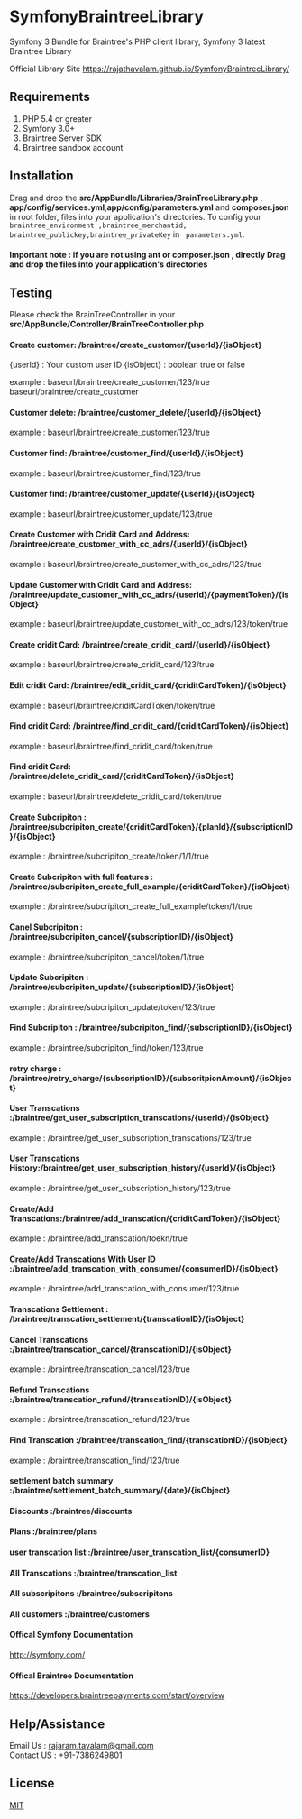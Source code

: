 # SymfonyBraintreeLibrary
Symfony 3 Bundle for Braintree's PHP client library, Symfony 3  latest Braintree Library

Official Library Site   https://rajathavalam.github.io/SymfonyBraintreeLibrary/


## Requirements

1. PHP 5.4 or greater
2. Symfony 3.0+
3. Braintree Server SDK
4. Braintree sandbox account

## Installation

Drag and drop the **src/AppBundle/Libraries/BrainTreeLibrary.php** , **app/config/services.yml**,**app/config/parameters.yml** and **composer.json** in root folder, files into your application's directories. To config your `braintree_environment ,braintree_merchantid, braintree_publickey,braintree_privateKey` in ` parameters.yml`. 


#### Important note : if you are not using ant or composer.json , directly  Drag and drop the files into your application's directories

## Testing 

Please check the BrainTreeController in your **src/AppBundle/Controller/BrainTreeController.php** 

#### Create customer: /braintree/create_customer/{userId}/{isObject}

{userId} : Your custom user ID
{isObject} : boolean true or false

example : baseurl/braintree/create_customer/123/true
          baseurl/braintree/create_customer
          
#### Customer delete: /braintree/customer_delete/{userId}/{isObject}        
example : baseurl/braintree/create_customer/123/true

#### Customer find: /braintree/customer_find/{userId}/{isObject}  
example : baseurl/braintree/customer_find/123/true


#### Customer find: /braintree/customer_update/{userId}/{isObject}   
example : baseurl/braintree/customer_update/123/true

#### Create Customer with Cridit Card and Address: /braintree/create_customer_with_cc_adrs/{userId}/{isObject}  
example : baseurl/braintree/create_customer_with_cc_adrs/123/true

#### Update Customer with Cridit Card and Address: /braintree/update_customer_with_cc_adrs/{userId}/{paymentToken}/{isObject}
example : baseurl/braintree/update_customer_with_cc_adrs/123/token/true


#### Create cridit Card: /braintree/create_cridit_card/{userId}/{isObject}  
example : baseurl/braintree/create_cridit_card/123/true

#### Edit cridit Card: /braintree/edit_cridit_card/{criditCardToken}/{isObject}  
example : baseurl/braintree/criditCardToken/token/true

#### Find cridit Card: /braintree/find_cridit_card/{criditCardToken}/{isObject}  
example : baseurl/braintree/find_cridit_card/token/true

#### Find cridit Card: /braintree/delete_cridit_card/{criditCardToken}/{isObject}  
example : baseurl/braintree/delete_cridit_card/token/true


#### Create Subcripiton : /braintree/subcripiton_create/{criditCardToken}/{planId}/{subscriptionID}/{isObject}
example : /braintree/subcripiton_create/token/1/1/true


#### Create Subcripiton with full features : /braintree/subcripiton_create_full_example/{criditCardToken}/{isObject}
example : /braintree/subcripiton_create_full_example/token/1/true


#### Canel Subcripiton : /braintree/subcripiton_cancel/{subscriptionID}/{isObject}
example : /braintree/subcripiton_cancel/token/1/true


#### Update Subcripiton : /braintree/subcripiton_update/{subscriptionID}/{isObject}
example : /braintree/subcripiton_update/token/123/true


#### Find Subcripiton : /braintree/subcripiton_find/{subscriptionID}/{isObject}
example : /braintree/subcripiton_find/token/123/true

#### retry charge : /braintree/retry_charge/{subscriptionID}/{subscritpionAmount}/{isObject}

#### User Transcations :/braintree/get_user_subscription_transcations/{userId}/{isObject}
example : /braintree/get_user_subscription_transcations/123/true


#### User Transcations History:/braintree/get_user_subscription_history/{userId}/{isObject}
example : /braintree/get_user_subscription_history/123/true


#### Create/Add Transcations:/braintree/add_transcation/{criditCardToken}/{isObject}
example : /braintree/add_transcation/toekn/true


#### Create/Add Transcations With User ID :/braintree/add_transcation_with_consumer/{consumerID}/{isObject}
example : /braintree/add_transcation_with_consumer/123/true



#### Transcations Settlement : /braintree/transcation_settlement/{transcationID}/{isObject}



#### Cancel Transcations  :/braintree/transcation_cancel/{transcationID}/{isObject}
example : /braintree/transcation_cancel/123/true


#### Refund Transcations  :/braintree/transcation_refund/{transcationID}/{isObject}
example : /braintree/transcation_refund/123/true



#### Find Transcation  :/braintree/transcation_find/{transcationID}/{isObject}
example : /braintree/transcation_find/123/true


#### settlement batch summary  :/braintree/settlement_batch_summary/{date}/{isObject}


#### Discounts  :/braintree/discounts

#### Plans  :/braintree/plans

#### user transcation list  :/braintree/user_transcation_list/{consumerID}

#### All Transcations :/braintree/transcation_list


#### All subscripitons :/braintree/subscripitons


#### All customers :/braintree/customers




#### Offical Symfony Documentation
http://symfony.com/

#### Offical Braintree Documentation
https://developers.braintreepayments.com/start/overview



## Help/Assistance

Email Us : rajaram.tavalam@gmail.com                   
Contact US :  +91-7386249801


## License

[MIT](LICENSE)




